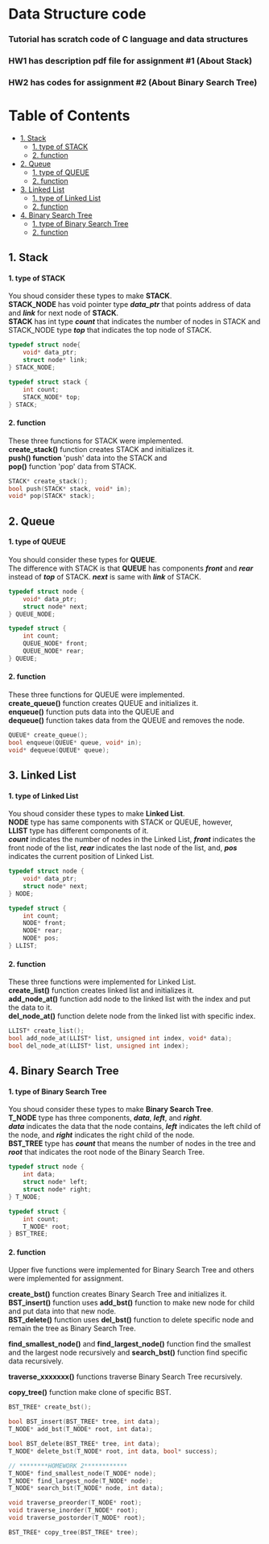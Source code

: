 # Data Structure code

### **Tutorial** has scratch code of C language and data structures  

### **HW1** has description pdf file for assignment #1  (About **Stack**)
### **HW2** has codes for assignment #2  (About **Binary Search Tree**)  

# Table of Contents  

- [1. Stack](#1-stack-a-namestacka)
    - [1. type of STACK](#1-type-of-stack)
    - [2. function](#2-function)
- [2. Queue](#2-queue)
    - [1. type of QUEUE](#1-type-of-queue)
    - [2. function](#2-function-1)
- [3. Linked List](#3-linked-list)
    - [1. type of Linked List](#1-type-of-linked-list)
    - [2. function](#2-function-2)
- [4. Binary Search Tree](#4-binary-search-tree)
    - [1. type of Binary Search Tree](#1-type-of-binary-search-tree)
    - [2. function](#2-function-3)

## 1. Stack

#### 1. type of STACK  

You shoud consider these types to make **STACK**.  
**STACK_NODE** has void pointer type ***data_ptr*** that points address of data and ***link*** for next node of **STACK**.  
**STACK** has int type ***count*** that indicates the number of nodes in STACK and  
STACK_NODE type ***top*** that indicates the top node of STACK.
```C
typedef struct node{
    void* data_ptr;
    struct node* link;
} STACK_NODE;

typedef struct stack {
    int count;
    STACK_NODE* top;
} STACK;
```

#### 2. function  

These three functions for STACK were implemented.  
**create_stack()** function creates STACK and initializes it.  
**push() function** 'push' data into the STACK and  
**pop()** function 'pop' data from STACK.  

```C
STACK* create_stack();
bool push(STACK* stack, void* in);
void* pop(STACK* stack);
```

## 2. Queue
#### 1. type of QUEUE  

You should consider these types for **QUEUE**.  
The difference with STACK is that **QUEUE** has components ***front*** and ***rear*** instead of ***top*** of STACK.
***next*** is same with ***link*** of STACK.  

```C
typedef struct node {
    void* data_ptr;
    struct node* next;
} QUEUE_NODE;

typedef struct {
    int count;
    QUEUE_NODE* front;
    QUEUE_NODE* rear;
} QUEUE;
```
#### 2. function  

These three functions for QUEUE were implemented.  
**create_queue()** function creates QUEUE and initializes it.  
**enqueue()** function puts data into the QUEUE and  
**dequeue()** function takes data from the QUEUE and removes the node.  

```C
QUEUE* create_queue();
bool enqueue(QUEUE* queue, void* in);
void* dequeue(QUEUE* queue);
```
## 3. Linked List
#### 1. type of Linked List  

You shoud consider these types to make **Linked List**.  
**NODE** type has same components with STACK or QUEUE, however,  
**LLIST** type has different components of it.  
***count*** indicates the number of nodes in the Linked List, ***front*** indicates the front node of the list, ***rear*** indicates the last node of the list, and, ***pos*** indicates the current position of Linked List.

```C
typedef struct node {
    void* data_ptr;
    struct node* next;
} NODE;

typedef struct {
    int count;
    NODE* front;
    NODE* rear;
    NODE* pos;
} LLIST;
```
#### 2. function  

These three functions were implemented for Linked List.  
**create_list()** function creates linked list and initializes it.  
**add_node_at()** function add node to the linked list with the index and put the data to it.  
**del_node_at()** function delete node from the linked list with specific index.
```C
LLIST* create_list();
bool add_node_at(LLIST* list, unsigned int index, void* data);
bool del_node_at(LLIST* list, unsigned int index);
```
## 4. Binary Search Tree
#### 1. type of Binary Search Tree  

You shoud consider these types to make **Binary Search Tree**.  
**T_NODE** type has three components, ***data***, ***left***, and ***right***.  
***data*** indicates the data that the node contains, ***left*** indicates the left child of the node, and ***right*** indicates the right child of the node.  
**BST_TREE** type has ***count*** that means the number of nodes in the tree and ***root*** that indicates the root node of the Binary Search Tree.  

```C
typedef struct node {
    int data;
    struct node* left;
    struct node* right;
} T_NODE;

typedef struct {
    int count;
    T_NODE* root;
} BST_TREE;
```
#### 2. function  
Upper five functions were implemented for Binary Search Tree and others were implemented for assignment.  

**create_bst()** function creates Binary Search Tree and initializes it.  
**BST_insert()** function uses **add_bst()** function to make new node for child and put data into that new node.  
**BST_delete()** function uses **del_bst()** function to delete specific node and remain the tree as Binary Search Tree.

**find_smallest_node()** and **find_largest_node()** function find the smallest and the largest node recursively and **search_bst()** function find specific data recursively.  

**traverse_xxxxxxx()** functions traverse Binary Search Tree recursively.  

**copy_tree()** function make clone of specific BST.

```C
BST_TREE* create_bst();

bool BST_insert(BST_TREE* tree, int data);
T_NODE* add_bst(T_NODE* root, int data);

bool BST_delete(BST_TREE* tree, int data);
T_NODE* delete_bst(T_NODE* root, int data, bool* success);

// ********HOMEWORK 2************
T_NODE* find_smallest_node(T_NODE* node);
T_NODE* find_largest_node(T_NODE* node);
T_NODE* search_bst(T_NODE* node, int data);

void traverse_preorder(T_NODE* root);
void traverse_inorder(T_NODE* root);
void traverse_postorder(T_NODE* root);

BST_TREE* copy_tree(BST_TREE* tree);
```
